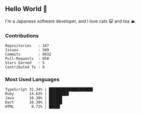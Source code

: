 ## Hello World 👋

I'm a Japanese software developer, and I love cats 😺 and tea 🫖.

### Contributions

    Repositories   : 167
    Issues         : 589
    Commits        : 8932
    Pull-Requests  : 858
    Stars Earned   : 5
    Contributed To : 0

### Most Used Languages

    TypeScript 32.34% | ████████████████████
    Ruby       14.63% | █████████
    Java       10.38% | ██████
    Dart       10.30% | ██████
    HTML        8.72% | █████

